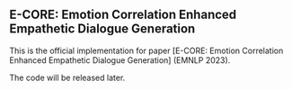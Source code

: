 ## 	E-CORE: Emotion Correlation Enhanced Empathetic Dialogue Generation

This is the official implementation for paper [E-CORE: Emotion Correlation Enhanced Empathetic Dialogue Generation] (EMNLP 2023).


The code will be released later.


